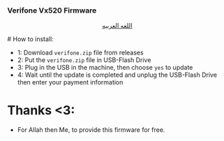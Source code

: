 ### Verifone Vx520 Firmware
<p align="center">
  <a href="https://github.com/mrx7014/Verifone_Vx520_Firmware/blob/Vx520/README_AR.md"> اللغه العربيه </a>
</p>
# How to install:

- 1: Download `verifone.zip` file from releases
- 2: Put the `verifone.zip` file in USB-Flash Drive
- 3: Plug in the USB in the machine, then choose `yes` to update
- 4: Wait until the update is completed and unplug the USB-Flash Drive then enter your payment information

</hr>

# Thanks <3:

- For Allah then Me, to provide this firmware for free.
